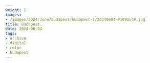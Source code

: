 ```yaml
---
weight: 1
images:
- /images/2024/June/budapest/budapest-1/20240604-P1090549.jpg
title: Budapest.
date: 2024-06-04
tags:
- archive
- digital
- color
- budapest
---
```


